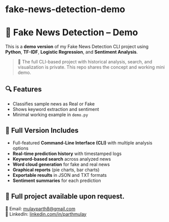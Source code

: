 # fake-news-detection-demo
# 📰 Fake News Detection – Demo

This is a **demo version** of my Fake News Detection CLI project using **Python**, **TF-IDF**, **Logistic Regression**, and **Sentiment Analysis**.

> 🔐 The full CLI-based project with historical analysis, search, and visualization is private. This repo shares the concept and working mini demo.

## 🔍 Features
- Classifies sample news as Real or Fake
- Shows keyword extraction and sentiment
- Minimal working example in `demo.py`

## 🔐 Full Version Includes
- Full-featured **Command-Line Interface (CLI)** with multiple analysis options
- **Real-time prediction history** with timestamped logs
- **Keyword-based search** across analyzed news
- **Word cloud generation** for fake and real news
- **Graphical reports** (pie charts, bar charts)
- **Exportable results** in JSON and TXT formats
- **Sentiment summaries** for each prediction

## 🔗 Full project available upon request.
📧 Email: mulayparth8@gmail.com  
🔗 LinkedIn: [linkedin.com/in/parthmulay](https://www.linkedin.com/in/parthmulay)
